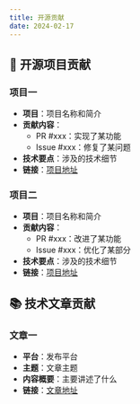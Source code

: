 ```yaml
---
title: 开源贡献
date: 2024-02-17
---
```


## 🌟 开源项目贡献

### 项目一
- **项目**：项目名称和简介
- **贡献内容**：
  - PR #xxx：实现了某功能
  - Issue #xxx：修复了某问题
- **技术要点**：涉及的技术细节
- **链接**：[项目地址](#)

### 项目二
- **项目**：项目名称和简介
- **贡献内容**：
  - PR #xxx：改进了某功能
  - Issue #xxx：优化了某部分
- **技术要点**：涉及的技术细节
- **链接**：[项目地址](#)

## 📚 技术文章贡献

### 文章一
- **平台**：发布平台
- **主题**：文章主题
- **内容概要**：主要讲述了什么
- **链接**：[文章地址](#)
